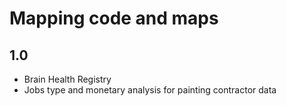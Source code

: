 # Mapping code and maps

## 1.0
* Brain Health Registry 
* Jobs type and monetary analysis for painting contractor data
